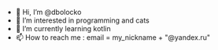 - 👋 Hi, I’m @dbolocko
- 👀 I’m interested in programming and cats
- 🌱 I’m currently learning kotlin
- 📫 How to reach me : email = my_nickname + "@yandex.ru"

<!---
dbolocko/dbolocko is a ✨ special ✨ repository because its `README.md` (this file) appears on your GitHub profile.
You can click the Preview link to take a look at your changes.
--->
